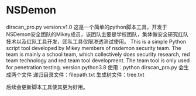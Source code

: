 # NSDemon
dirscan_pro.py version:v1.0
这是一个简单的python脚本工具，开发于NSDemon安全团队的Mikey成员，该团队主要是学校团队，集体做安全研究红队技术以及红队工具开发，团队工具仅限渗透测试使用。
This is a simple Python script tool developed by Mikey members of nsdemon security team. The team is mainly a school team, which collectively does security research, red team technology and red team tool development. The team tool is only used for penetration testing.
version:python3.8
使用：python dirscan_pro.py
会生成两个文件
递归目录文件：filepath.txt
生成树文件：tree.txt

后续会更新脚本工具使其更为好用。
